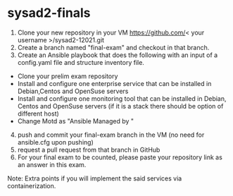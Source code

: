 # sysad2-finals
1. Clone your new repository in your VM https://github.com/< your username >/sysad2-12021.git
2. Create a branch named "final-exam" and checkout in that branch. 
3. Create an Ansible playbook that does the following with an input of a config.yaml file and structure inventory file.
* Clone your prelim exam repository
* Install and configure one enterprise service that can be installed in Debian,Centos and OpenSuse servers
* Install and configure one monitoring tool that can be installed in Debian, Centos and OpenSuse servers (if it is a stack there should be option of different host)
* Change Motd as "Ansible Managed by <username>"
4. push and commit your final-exam branch in the VM (no need for ansible.cfg upon pushing)
5. request a pull request from that branch in GitHub
6. For your final exam to be counted, please paste your repository link as an answer in this exam.

Note: Extra points if you will implement the said services via containerization.
